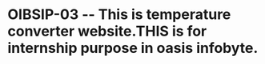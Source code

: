 # OIBSIP-03 -- This is temperature converter website.THIS is for internship purpose in oasis infobyte.

